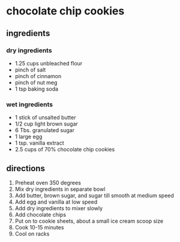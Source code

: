 # chocolate chip cookies

## ingredients

### dry ingredients

* 1.25 cups unbleached flour
* pinch of salt
* pinch of cinnamon
* pinch of nut meg
* 1 tsp baking soda

### wet ingredients

* 1 stick of unsalted butter
* 1/2 cup light brown sugar
* 6 Tbs. granulated sugar
* 1 large egg
* 1 tsp. vanilla extract
* 2.5 cups of 70% chocolate chip cookies

## directions

1. Preheat oven 350 degrees
2. Mix dry ingredients in separate bowl
3. Add butter, brown sugar, and sugar till smooth at medium speed
4. Add egg and vanilla at low speed
5. Add dry ingredients to mixer slowly
6. Add chocolate chips
7. Put on to cookie sheets, about a small ice cream scoop size
8. Cook 10-15 minutes
9. Cool on racks
